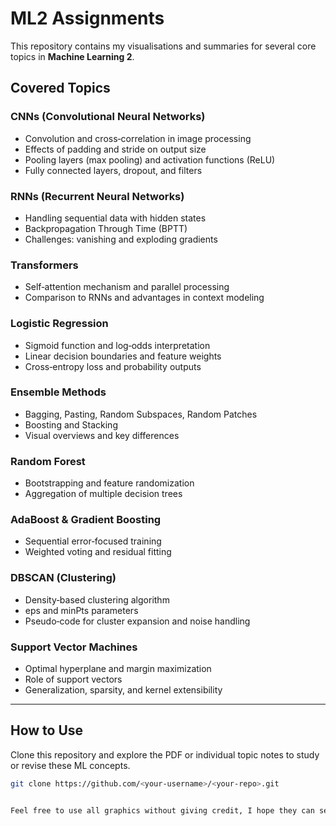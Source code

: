 # ML2 Assignments

This repository contains my visualisations and summaries for several core topics in **Machine Learning 2**.  

## Covered Topics

### CNNs (Convolutional Neural Networks)
- Convolution and cross‑correlation in image processing  
- Effects of padding and stride on output size  
- Pooling layers (max pooling) and activation functions (ReLU)  
- Fully connected layers, dropout, and filters

### RNNs (Recurrent Neural Networks)
- Handling sequential data with hidden states  
- Backpropagation Through Time (BPTT)  
- Challenges: vanishing and exploding gradients

### Transformers
- Self‑attention mechanism and parallel processing  
- Comparison to RNNs and advantages in context modeling

### Logistic Regression
- Sigmoid function and log‑odds interpretation  
- Linear decision boundaries and feature weights  
- Cross‑entropy loss and probability outputs

### Ensemble Methods
- Bagging, Pasting, Random Subspaces, Random Patches  
- Boosting and Stacking  
- Visual overviews and key differences

### Random Forest
- Bootstrapping and feature randomization  
- Aggregation of multiple decision trees

### AdaBoost & Gradient Boosting
- Sequential error‑focused training  
- Weighted voting and residual fitting

### DBSCAN (Clustering)
- Density‑based clustering algorithm  
- eps and minPts parameters  
- Pseudo‑code for cluster expansion and noise handling

### Support Vector Machines
- Optimal hyperplane and margin maximization  
- Role of support vectors  
- Generalization, sparsity, and kernel extensibility

---

## How to Use
Clone this repository and explore the PDF or individual topic notes to study or revise these ML concepts.

```bash
git clone https://github.com/<your-username>/<your-repo>.git


Feel free to use all graphics without giving credit, I hope they can serve as a starting point for something awesome!
